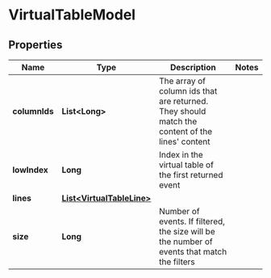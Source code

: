 

# VirtualTableModel


## Properties

| Name | Type | Description | Notes |
|------------ | ------------- | ------------- | -------------|
|**columnIds** | **List&lt;Long&gt;** | The array of column ids that are returned. They should match the content of the lines&#39; content |  |
|**lowIndex** | **Long** | Index in the virtual table of the first returned event |  |
|**lines** | [**List&lt;VirtualTableLine&gt;**](VirtualTableLine.md) |  |  |
|**size** | **Long** | Number of events. If filtered, the size will be the number of events that match the filters |  |



